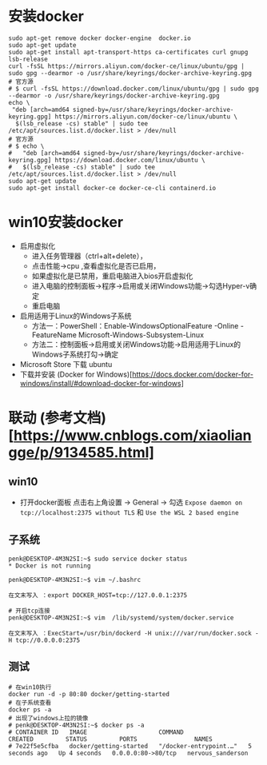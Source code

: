 # 安装docker
```
sudo apt-get remove docker docker-engine  docker.io
sudo apt-get update
sudo apt-get install apt-transport-https ca-certificates curl gnupg lsb-release
curl -fsSL https://mirrors.aliyun.com/docker-ce/linux/ubuntu/gpg | sudo gpg --dearmor -o /usr/share/keyrings/docker-archive-keyring.gpg
# 官方源
# $ curl -fsSL https://download.docker.com/linux/ubuntu/gpg | sudo gpg --dearmor -o /usr/share/keyrings/docker-archive-keyring.gpg
echo \
 "deb [arch=amd64 signed-by=/usr/share/keyrings/docker-archive-keyring.gpg] https://mirrors.aliyun.com/docker-ce/linux/ubuntu \
  $(lsb_release -cs) stable" | sudo tee /etc/apt/sources.list.d/docker.list > /dev/null
# 官方源
# $ echo \
#   "deb [arch=amd64 signed-by=/usr/share/keyrings/docker-archive-keyring.gpg] https://download.docker.com/linux/ubuntu \
#   $(lsb_release -cs) stable" | sudo tee /etc/apt/sources.list.d/docker.list > /dev/null
sudo apt-get update
sudo apt-get install docker-ce docker-ce-cli containerd.io
```

# win10安装docker

* 启用虚拟化
    * 进入任务管理器（ctrl+alt+delete），
    * 点击性能->cpu ,查看虚拟化是否已启用，
    * 如果虚拟化是已禁用，重启电脑进入bios开启虚拟化
    * 进入电脑的控制面板->程序->启用或关闭Windows功能->勾选Hyper-v确定
    * 重启电脑
* 启用适用于Linux的Windows子系统
    * 方法一：PowerShell：Enable-WindowsOptionalFeature -Online -FeatureName Microsoft-Windows-Subsystem-Linux
    * 方法二：控制面板->启用或关闭Windows功能->启用适用于Linux的Windows子系统打勾->确定
* Microsoft Store 下载 ubuntu
* 下载并安装 (Docker for Windows)[https://docs.docker.com/docker-for-windows/install/#download-docker-for-windows]

# 联动 (参考文档)[https://www.cnblogs.com/xiaoliangge/p/9134585.html]

## win10
* 打开docker面板 点击右上角设置 -> General -> 勾选 `Expose daemon on tcp://localhost:2375 without TLS` 和 `Use the WSL 2 based engine`

## 子系统
```
penk@DESKTOP-4M3N2SI:~$ sudo service docker status
* Docker is not running

penk@DESKTOP-4M3N2SI:~$ vim ~/.bashrc

在文末写入 ：export DOCKER_HOST=tcp://127.0.0.1:2375

# 开启tcp连接
penk@DESKTOP-4M3N2SI:~$ vim  /lib/systemd/system/docker.service

在文末写入 ：ExecStart=/usr/bin/dockerd -H unix:///var/run/docker.sock -H tcp://0.0.0.0:2375
```

## 测试
```
# 在win10执行
docker run -d -p 80:80 docker/getting-started
# 在子系统查看
docker ps -a
# 出现了windows上拉的镜像
# penk@DESKTOP-4M3N2SI:~$ docker ps -a
# CONTAINER ID   IMAGE                    COMMAND                  CREATED         STATUS         PORTS                NAMES
# 7e22f5e5cfba   docker/getting-started   "/docker-entrypoint.…"   5 seconds ago   Up 4 seconds   0.0.0.0:80->80/tcp   nervous_sanderson
```
